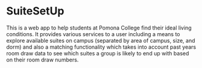 # SuiteSetUp
This is a web app to help students at Pomona College find their ideal living conditions. It provides various services
to a user including a means to explore available suites on campus (separated by area of campus, size, and dorm) and also
a matching functionality which takes into account past years room draw data to see which suites a group is likely to end up with
based on their room draw numbers.
